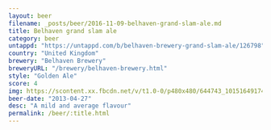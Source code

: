 ```yaml
---
layout: beer
filename: _posts/beer/2016-11-09-belhaven-grand-slam-ale.md
title: Belhaven grand slam ale
category: beer
untappd: "https://untappd.com/b/belhaven-brewery-grand-slam-ale/126798"
country: "United Kingdom"
brewery: "Belhaven Brewery"
breweryURL: "/brewery/belhaven-brewery.html"
style: "Golden Ale"
score: 4
img: https://scontent.xx.fbcdn.net/v/t1.0-0/p480x480/644743_10151649174378745_793600072_n.jpg?oh=59240f79136474623b2b6f269775e951&oe=5B3E6D97
beer-date: "2013-04-27"
desc: "A mild and average flavour"
permalink: /beer/:title.html
---
```


